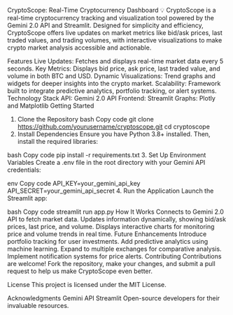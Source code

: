 CryptoScope: Real-Time Cryptocurrency Dashboard 💡
CryptoScope is a real-time cryptocurrency tracking and visualization tool powered by the Gemini 2.0 API and Streamlit. Designed for simplicity and efficiency, CryptoScope offers live updates on market metrics like bid/ask prices, last traded values, and trading volumes, with interactive visualizations to make crypto market analysis accessible and actionable.

Features
Live Updates: Fetches and displays real-time market data every 5 seconds.
Key Metrics: Displays bid price, ask price, last traded value, and volume in both BTC and USD.
Dynamic Visualizations: Trend graphs and widgets for deeper insights into the crypto market.
Scalability: Framework built to integrate predictive analytics, portfolio tracking, or alert systems.
Technology Stack
API: Gemini 2.0 API
Frontend: Streamlit
Graphs: Plotly and Matplotlib
Getting Started
1. Clone the Repository
bash
Copy code
git clone https://github.com/yourusername/cryptoscope.git
cd cryptoscope
2. Install Dependencies
Ensure you have Python 3.8+ installed. Then, install the required libraries:

bash
Copy code
pip install -r requirements.txt
3. Set Up Environment Variables
Create a .env file in the root directory with your Gemini API credentials:

env
Copy code
API_KEY=your_gemini_api_key
API_SECRET=your_gemini_api_secret
4. Run the Application
Launch the Streamlit app:

bash
Copy code
streamlit run app.py
How It Works
Connects to Gemini 2.0 API to fetch market data.
Updates information dynamically, showing bid/ask prices, last price, and volume.
Displays interactive charts for monitoring price and volume trends in real time.
Future Enhancements
Introduce portfolio tracking for user investments.
Add predictive analytics using machine learning.
Expand to multiple exchanges for comparative analysis.
Implement notification systems for price alerts.
Contributing
Contributions are welcome! Fork the repository, make your changes, and submit a pull request to help us make CryptoScope even better.

License
This project is licensed under the MIT License.

Acknowledgments
Gemini API
Streamlit
Open-source developers for their invaluable resources.
